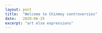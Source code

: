 ```yaml
---
layout: post
title:  "Welcome to Chinmoy controversies"
date:   2020-06-25
excerpt: "art else expressions"
---
```

